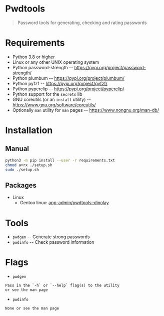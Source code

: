 # Pwdtools

> Password tools for generating, checking and rating passwords

# Requirements

- Python 3.8 or higher
- Linux or any other UNIX operating system
- Python password-strength -- https://pypi.org/project/password-strength/
- Python plumbum -- https://pypi.org/project/plumbum/
- Python pyfzf -- https://pypi.org/project/pyfzf/
- Python pyperclip -- https://pypi.org/project/pyperclip/
- Python support for the `secrets` lib
- GNU coreutils (or an `install` utility) -- https://www.gnu.org/software/coreutils/
- Optionally `man` utility for `man` pages -- https://www.nongnu.org/man-db/

# Installation

## Manual

```bash
python3 -m pip install --user -r requirements.txt
chmod a+rx ./setup.sh
sudo ./setup.sh
```

## Packages

- Linux
  - Gentoo linux: [app-admin/pwdtools::dinolay](https://ari-web.xyz/gentooatom/app-admin/pwdtools)

# Tools

- `pwdgen` -- Generate strong passwords
- `pwdinfo` -- Check password information

# Flags

- `pwdgen`

```
Pass in the `-h` or `--help` flag(s) to the utility
or see the man page
```

- `pwdinfo`

```
None or see the man page
```
